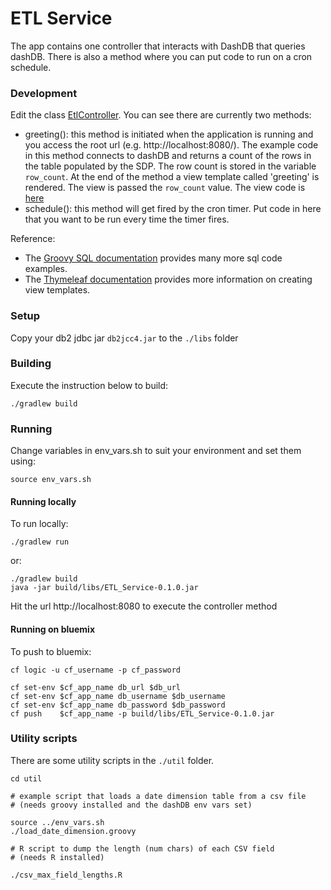 ETL Service
===============

The app contains one controller that interacts with DashDB that queries dashDB.  There is also a method where you can put code to run on a cron schedule.

### Development

Edit the class [EtlController](./src/main/groovy/net/christophersnow/etl/controller/EtlController.groovy).  You can see there are currently two methods:

- greeting(): this method is initiated when the application is running and you access the root url (e.g. http://localhost:8080/).  The example code in this method connects to dashDB and returns a count of the rows in the table populated by the SDP.  The row count is stored in the variable `row_count`.  At the end of the method a view template called 'greeting' is rendered.  The view is passed the `row_count` value.  The view code is [here](./src/main/resources/templates/greeting.html)
- schedule(): this method will get fired by the cron timer.  Put code in here that you want to be run every time the timer fires.

Reference:
- The [Groovy SQL documentation](http://docs.groovy-lang.org/latest/html/api/groovy/sql/Sql.html) provides many more sql code examples.
- The [Thymeleaf documentation](http://www.thymeleaf.org/documentation.html) provides more information on creating view templates.

### Setup

Copy your db2 jdbc jar `db2jcc4.jar` to the `./libs` folder

### Building

Execute the instruction below to build:

```
./gradlew build
```

### Running

Change variables in env_vars.sh to suit your environment and set them using:

```
source env_vars.sh
```

#### Running locally

To run locally: 
```
./gradlew run
```
or:
```
./gradlew build
java -jar build/libs/ETL_Service-0.1.0.jar
``` 

Hit the url http://localhost:8080 to execute the controller method

#### Running on bluemix

To push to bluemix:
```
cf logic -u cf_username -p cf_password

cf set-env $cf_app_name db_url $db_url 
cf set-env $cf_app_name db_username $db_username
cf set-env $cf_app_name db_password $db_password
cf push    $cf_app_name -p build/libs/ETL_Service-0.1.0.jar
```

### Utility scripts

There are some utility scripts in the `./util` folder. 

```
cd util

# example script that loads a date dimension table from a csv file
# (needs groovy installed and the dashDB env vars set)

source ../env_vars.sh
./load_date_dimension.groovy

# R script to dump the length (num chars) of each CSV field
# (needs R installed)

./csv_max_field_lengths.R
```

